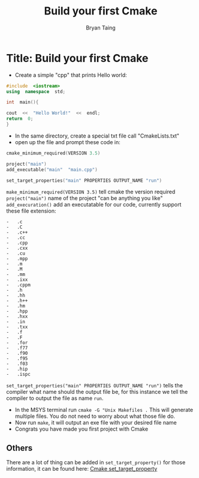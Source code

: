 ﻿---
title: Build your first Cmake
description: CMake
author: Bryan Taing
lastupdated: September 6 2023
---


# Title: Build your first Cmake
- Create a simple "cpp" that prints Hello world:
```cpp
#include  <iostream>
using  namespace  std;

int  main(){

cout  <<  "Hello World!"  <<  endl;
return  0;
}
```

-	In the same directory, create a special txt file call "CmakeLists.txt"
-	open up the file and prompt these code in:
```cpp
cmake_minimum_required(VERSION 3.5)

project("main")
add_executable("main"  "main.cpp")

set_target_properties("main" PROPERTIES OUTPUT_NAME "run")
```
`make_minimum_required(VERSION 3.5)` tell cmake the version required
`project("main")` name of the project "can be anything you like"
`add_execuration()` add an executatable for our code, currently support these file extension:
```
-   .c
-   .C
-   .c++
-   .cc
-   .cpp
-   .cxx
-   .cu
-   .mpp
-   .m
-   .M
-   .mm
-   .ixx
-   .cppm
-   .h
-   .hh
-   .h++
-   .hm
-   .hpp
-   .hxx
-   .in
-   .txx
-   .f
-   .F
-   .for
-   .f77
-   .f90
-   .f95
-   .f03
-   .hip
-   .ispc
```
`set_target_properties("main" PROPERTIES OUTPUT_NAME "run")` tells the compiler what name should the output file be, for this instance we tell the compiler to output the file as name `run`.

-	In the MSYS terminal run 
`cmake -G "Unix Makefiles .`
This will generate multiple files. You do not need to worry about what those file do.
- Now run `make`, it will output an exe file with your desired file name
- Congrats you have made you first project with Cmake

## Others
There are a lot of thing can be added in `set_target_property()` for those information, it can be found here:
[Cmake set_target_property](https://cmake.org/cmake/help/v3.0/command/set_target_properties.html)
